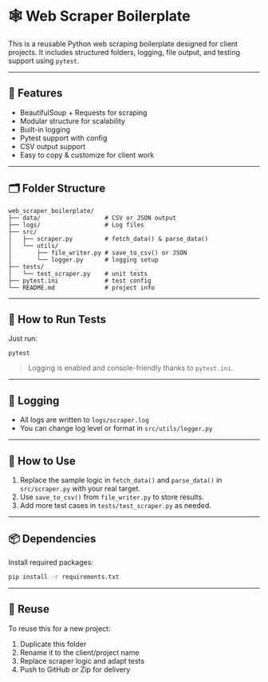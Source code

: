 # 🕸️ Web Scraper Boilerplate

This is a reusable Python web scraping boilerplate designed for client projects. It includes structured folders, logging, file output, and testing support using `pytest`.

---

## 🚀 Features

- BeautifulSoup + Requests for scraping
- Modular structure for scalability
- Built-in logging
- Pytest support with config
- CSV output support
- Easy to copy & customize for client work

---

## 🗂️ Folder Structure

```
web_scraper_boilerplate/
├── data/                  # CSV or JSON output
├── logs/                  # Log files
├── src/
│   ├── scraper.py         # fetch_data() & parse_data()
│   └── utils/
│       ├── file_writer.py # save_to_csv() or JSON
│       └── logger.py      # logging setup
├── tests/
│   └── test_scraper.py    # unit tests
├── pytest.ini             # test config
└── README.md              # project info
```

---

## 🧪 How to Run Tests

Just run:

```
pytest
```

> Logging is enabled and console-friendly thanks to `pytest.ini`.

---

## 📝 Logging

- All logs are written to `logs/scraper.log`
- You can change log level or format in `src/utils/logger.py`

---

## 🧰 How to Use

1. Replace the sample logic in `fetch_data()` and `parse_data()` in `src/scraper.py` with your real target.
2. Use `save_to_csv()` from `file_writer.py` to store results.
3. Add more test cases in `tests/test_scraper.py` as needed.

---

## 📦 Dependencies

Install required packages:

```bash
pip install -r requirements.txt
```

---

## 🔁 Reuse

To reuse this for a new project:

1. Duplicate this folder
2. Rename it to the client/project name
3. Replace scraper logic and adapt tests
4. Push to GitHub or Zip for delivery